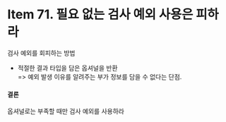 # Item 71. 필요 없는 검사 예외 사용은 피하라

검사 예외를 회피하는 방법
- 적절한 결과 타입을 담은 옵셔널을 반환  
=> 예외 발생 이유를 알려주는 부가 정보를 담을 수 없다는 단점.


#### 결론
옵셔널로는 부족할 때만 검사 예외를 사용하라

